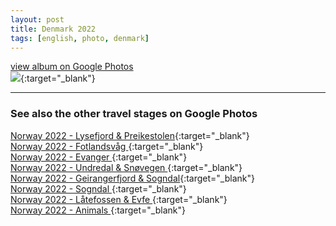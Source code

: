 ```yaml
---
layout: post
title: Denmark 2022
tags: [english, photo, denmark]
---
```

[view album on Google Photos  
![](https://lh3.googleusercontent.com/pw/AIL4fc9_FJDF5ZDDHk_G1ZEHtvxL-2uKqq0TT-Axq_K-BP-YSWFGnG8CKOFFmSpL8q4jBf_XqkQoskkmtqim2pY2TSz8WvT64LMpnQj646R1c841TFIxpCig49cqOgUjJRZp0zdlrUeukmjkmQzHit26ofc=w400)](https://photos.app.goo.gl/mqs97QQr4RvZr9UP7){:target="_blank"}

----

### See also the other travel stages on Google Photos ###

[Norway 2022 - Lysefjord & Preikestolen](https://photos.app.goo.gl/KFk7nh94iYgZD5nF6){:target="_blank"}  
[Norway 2022 - Fotlandsvåg             ](https://photos.app.goo.gl/ZtGUhVk9HvR7Bje87){:target="_blank"}  
[Norway 2022 - Evanger                 ](https://photos.app.goo.gl/UcD6Q3esT4cknDaX6){:target="_blank"}  
[Norway 2022 - Undredal & Snøvegen     ](https://photos.app.goo.gl/tKEDGeyup9hZAncc8){:target="_blank"}  
[Norway 2022 - Geirangerfjord & Sogndal](https://photos.app.goo.gl/XSZTLNBCybPZB149A){:target="_blank"}  
[Norway 2022 - Sogndal                 ](https://photos.app.goo.gl/BfjaD1wHZrbJxKNK9){:target="_blank"}  
[Norway 2022 - Låtefossen & Evfe       ](https://photos.app.goo.gl/8GTZRshU5EjyTfQy7){:target="_blank"}  
[Norway 2022 - Animals                 ](https://photos.app.goo.gl/RB7pLjEWRueGnWjK7){:target="_blank"}  
